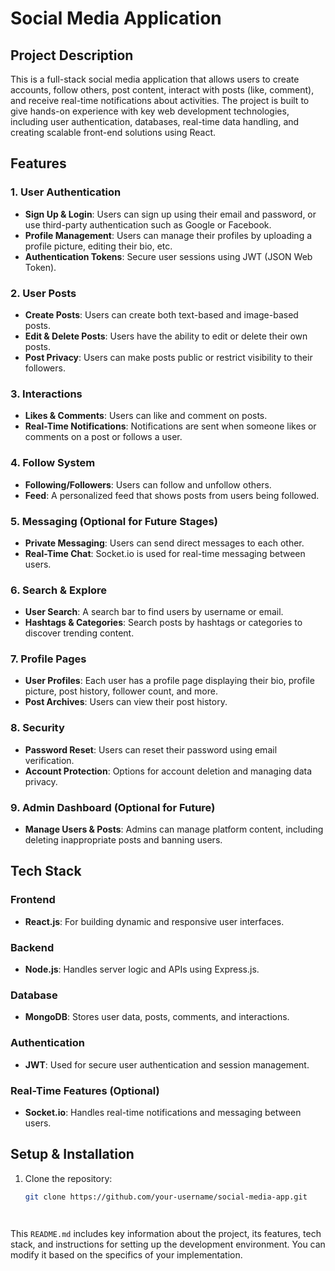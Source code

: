 # Social Media Application

## Project Description

This is a full-stack social media application that allows users to create accounts, follow others, post content, interact with posts (like, comment), and receive real-time notifications about activities. The project is built to give hands-on experience with key web development technologies, including user authentication, databases, real-time data handling, and creating scalable front-end solutions using React.

## Features

### 1. User Authentication
- **Sign Up & Login**: Users can sign up using their email and password, or use third-party authentication such as Google or Facebook.
- **Profile Management**: Users can manage their profiles by uploading a profile picture, editing their bio, etc.
- **Authentication Tokens**: Secure user sessions using JWT (JSON Web Token).

### 2. User Posts
- **Create Posts**: Users can create both text-based and image-based posts.
- **Edit & Delete Posts**: Users have the ability to edit or delete their own posts.
- **Post Privacy**: Users can make posts public or restrict visibility to their followers.

### 3. Interactions
- **Likes & Comments**: Users can like and comment on posts.
- **Real-Time Notifications**: Notifications are sent when someone likes or comments on a post or follows a user.

### 4. Follow System
- **Following/Followers**: Users can follow and unfollow others.
- **Feed**: A personalized feed that shows posts from users being followed.

### 5. Messaging (Optional for Future Stages)
- **Private Messaging**: Users can send direct messages to each other.
- **Real-Time Chat**: Socket.io is used for real-time messaging between users.

### 6. Search & Explore
- **User Search**: A search bar to find users by username or email.
- **Hashtags & Categories**: Search posts by hashtags or categories to discover trending content.

### 7. Profile Pages
- **User Profiles**: Each user has a profile page displaying their bio, profile picture, post history, follower count, and more.
- **Post Archives**: Users can view their post history.

### 8. Security
- **Password Reset**: Users can reset their password using email verification.
- **Account Protection**: Options for account deletion and managing data privacy.

### 9. Admin Dashboard (Optional for Future)
- **Manage Users & Posts**: Admins can manage platform content, including deleting inappropriate posts and banning users.

## Tech Stack

### Frontend
- **React.js**: For building dynamic and responsive user interfaces.

### Backend
- **Node.js**: Handles server logic and APIs using Express.js.

### Database
- **MongoDB**: Stores user data, posts, comments, and interactions.

### Authentication
- **JWT**: Used for secure user authentication and session management.

### Real-Time Features (Optional)
- **Socket.io**: Handles real-time notifications and messaging between users.

## Setup & Installation

1. Clone the repository:
   ```bash
   git clone https://github.com/your-username/social-media-app.git




This `README.md` includes key information about the project, its features, tech stack, and instructions for setting up the development environment. You can modify it based on the specifics of your implementation.
